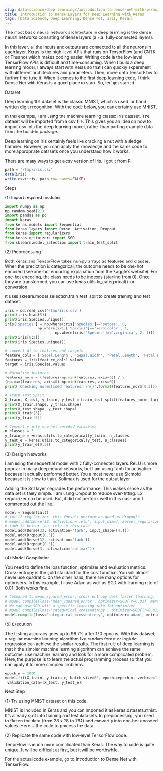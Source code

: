 ```yaml
---
slug: data-science/deep-learning//introduction-to-dense-net-with-keras/
title: Introduction to Dense Layers for Deep Learning with Keras
tags: [Data Science, Deep Learning, Dense Net, Iris, Keras]
---
```


The most basic neural network architecture in deep learning is the dense neural networks consisting of dense layers (a.k.a. fully-connected layers).

<!--truncate-->

In this layer, all the inputs and outputs are connected to all the neurons in each layer. Keras is the high-level APIs that runs on TensorFlow (and CNTK or Theano) which makes coding easier. Writing code in the low-level TensorFlow APIs is difficult and time-consuming. When I build a deep learning model, I always start with Keras so that I can quickly experiment with different architectures and parameters. Then, move onto TensorFlow to further fine tune it. When it comes to the first deep learning code, I think Dense Net with Keras is a good place to start. So, let’ get started.

Dataset

Deep learning 101 dataset is the classic MNIST, which is used for hand-written digit recognition. With the code below, you can certainly use MNIST.

In this example, I am using the machine learning classic Iris dataset. The dataset will be imported from a csv file. This gives you an idea on how to import csv into the deep learning model, rather than porting example data from the build-in package.

Deep learning on Iris certainly feels like cracking a nut with a sledge hammer. However, you can apply the knowledge and the same code to more appropriate datasets once you understand how it works.

There are many ways to get a csv version of Iris. I got it from R.

```r
path = '/tmp/iris.csv'
data(iris)
write.csv(iris, path,row.names=FALSE)
```

Steps

(1) Import required modules

```python
import numpy as np
np.random.seed(21)
import pandas as pd
import keras
from keras.models import Sequential
from keras.layers import Dense, Activation, Dropout
from keras import regularizers
from keras.optimizers import SGD
from sklearn.model_selection import train_test_split
```

(2) Preprocessing

Both Keras and TensorFlow takes numpy arrays as features and classes. When the prediction is categorical, the outcome needs to be one-hot encoded (see one-hot encoding explanation from the Kaggle’s website). For one-hot encoding, the class needs to be indexes (starting from 0). Once they are transformed, you can use keras.utils.to_categorical() for conversion.

It uses sklearn.model_selection.train_test_split to create training and test dataset.

```python
iris = pd.read_csv('/tmp/iris.csv')
print(iris.head(5))
print(iris.Species.unique())
iris['Species'] = np.where(iris['Species']=='setosa', 0,
               np.where(iris['Species']=='versicolor', 1,
                       np.where(iris['Species']=='virginica', 2, 3)))
print(iris[0:3])
print(iris.Species.unique())

# convert df to features and targets
feature_cols = ['Sepal.Length', 'Sepal.Width', 'Petal.Length', 'Petal.Width']
features = iris[feature_cols].values
target = iris.Species.values

# Normalise features
features_norm = (features-np.min(features, axis=0)) / \
(np.max(features, axis=0)-np.min(features, axis=0))
print('Checking normalised features: \n{}'.format(features_norm[0:3]))

# Train Test Split
X_train, X_test, y_train, y_test = train_test_split(features_norm, target, test_size=0.2)
print(X_train.shape, y_train.shape)
print(X_test.shape, y_test.shape)
print(X_train[3])
print(y_train[3])

# Convert y into one hot encoded variables
n_classes = 3
y_train_e = keras.utils.to_categorical(y_train, n_classes)
y_test_e = keras.utils.to_categorical(y_test, n_classes)
print(y_train_e[0:3])
```

(3) Design Networks

I am using the sequential model with 2 fully-connected layers. ReLU is more popular in many deep neural networks, but I am using Tanh for activation because it actually performed better. You almost never use Sigmoid because it is slow to train. Softmax is used for the output layer.

Adding the 3rd layer degrades the performance. This makes sense as the data set is fairly simple. I am using Dropout to reduce over-fitting. L2 regularizer can be used. But, it did not perform well in this case and I commented out the line.

```python
model = Sequential()
# for l2 regularizer. this doesn't perform as good as dropouts
# model.add(Dense(32, activation='relu', input_dim=4, kernel_regularizer=regularizers.l2(0.01)))
# tanh is better than relu in this case
model.add(Dense(32, activation='tanh', input_shape=(4,)))
model.add(Dropout(0.5))
model.add(Dense(32, activation='tanh'))
model.add(Dropout(0.5))
model.add(Dense(3, activation='softmax'))
```

(4) Model Compilation

You need to define the loss function, optimizer and evaluation metrics. Cross-entropy is the gold standard for the cost function. You will almost never use quadratic. On the other hand, there are many options for optimisers. In this example, I have Adam as well as SGD with learning rate of 0.01. Both works fine.

```python
# Compared to mean_squared_error, cross entropy does faster learning,
# model.compile(loss='mean_squared_error', optimizer=SGD(lr=0.01), metrics=['accuracy'])
# We can use SGD with a specific learning rate for optimizer
# model.compile(loss='categorical_crossentropy', optimizer=SGD(lr=0.01), metrics=['accuracy'])
model.compile(loss='categorical_crossentropy', optimizer='adam', metrics=['accuracy'])
```

(5) Execution

The testing accuracy goes up to 96.7% after 120 epochs. With this dataset, a regular machine learning algorithm like random forest or logistic regression can achieve the similar results. The first rule of deep learning is that if the simpler machine learning algorithm can achieve the same outcome, use machine learning and look for a more complicated problem. Here, the purpose is to learn the actual programming process so that you can apply it to more complex problems.

```python
epoch_n = 1000
model.fit(X_train, y_train_e, batch_size=60, epochs=epoch_n, verbose=1,\
 validation_data=(X_test, y_test_e))
```

Next Step

(1) Try using MNIST dataset on this code.

MNIST is included in Keras and you can imported it as keras.datasets.mnist. It’s already split into training and test datasets. In preprocessing, you need to flatten the data (from 28 x 28 to 784) and convert y into one-hot encoded values. Here is the code to process the data.

(2) Replicate the same code with low-level TensorFlow code.

TenorFlow is much more complicated than Keras. The way to code is quite unique. It will be difficult at first, but it will be worthwhile.

For the actual code example, go to Introduction to Dense Net with TensorFlow.

